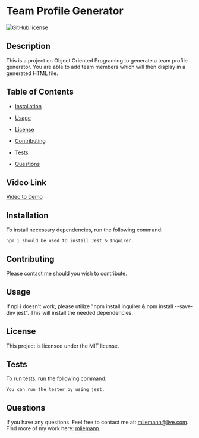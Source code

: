 # Team Profile Generator
![GitHub license](https://img.shields.io/badge/license-MIT-blue.svg)

## Description

This is a project on Object Oriented Programing to generate a team profile generator. You are able to add team members which will then display in a generated HTML file. 

## Table of Contents 

* [Installation](#installation)

* [Usage](#usage)

* [License](#license)

* [Contributing](#contributing)

* [Tests](#tests)

* [Questions](#questions)

## Video Link

[Video to Demo](https://youtu.be/PIzMnY0sdY4)

## Installation

To install necessary dependencies, run the following command:

```
npm i should be used to install Jest & Inquirer. 
```
## Contributing

Please contact me should you wish to contribute.

## Usage

If npi i doesn't work, please utilize "npm install inquirer & npm install --save-dev jest". This will install the needed dependencies. 

## License

This project is licensed under the MIT license.
  

## Tests

To run tests, run the following command:

```
You can run the tester by using jest.
```

## Questions

If you have any questions. Feel free to contact me at: mliemann@live.com. Find more of my work here:  [mliemann](https://github.com/mliemann/).

